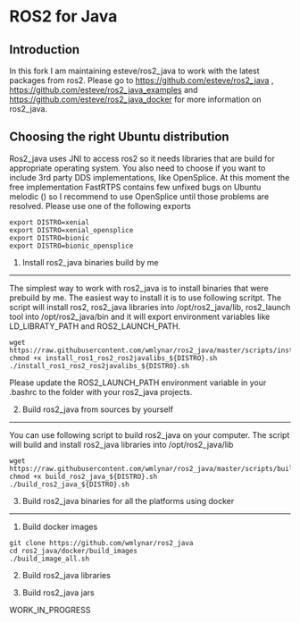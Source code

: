 ROS2 for Java
=============

Introduction
------------

In this fork I am maintaining esteve/ros2_java to work with the latest packages from ros2. Please go to https://github.com/esteve/ros2_java , https://github.com/esteve/ros2_java_examples and https://github.com/esteve/ros2_java_docker for more information on ros2_java.

Choosing the right Ubuntu distribution
--------------------------------------

Ros2_java uses JNI to access ros2 so it needs libraries that are build for appropriate operating system. You also need to choose if you want to include 3rd party DDS implementations, like OpenSplice. At this moment the free implementation FastRTPS contains few unfixed bugs on Ubuntu melodic () so I recommend to use OpenSplice until those problems are resolved. Please use one of the following exports

```
export DISTRO=xenial
export DISTRO=xenial_opensplice
export DISTRO=bionic
export DISTRO=bionic_opensplice
```

1. Install ros2_java binaries build by me
-----------------------------------------

The simplest way to work with ros2_java is to install binaries that were prebuild by me. The easiest way to install it is to use following scritpt. The script will install ros2, ros2_java libraries into /opt/ros2_java/lib, ros2_launch tool into /opt/ros2_java/bin and it will export environment variables like LD_LIBRATY_PATH and ROS2_LAUNCH_PATH.

````
wget https://raw.githubusercontent.com/wmlynar/ros2_java/master/scripts/install/install_ros1_ros2_ros2javalibs_${DISTRO}.sh
chmod +x install_ros1_ros2_ros2javalibs_${DISTRO}.sh
./install_ros1_ros2_ros2javalibs_${DISTRO}.sh
````

Please update the ROS2_LAUNCH_PATH environment variable in your .bashrc to the folder with your ros2_java projects.

2. Build ros2_java from sources by yourself
-------------------------------------------

You can use following script to build ros2_java on your computer. The script will build and install ros2_java libraries into /opt/ros2_java/lib

````
wget https://raw.githubusercontent.com/wmlynar/ros2_java/master/scripts/build_local/build_ros2_java_${DISTRO}.sh
chmod +x build_ros2_java_${DISTRO}.sh
./build_ros2_java_${DISTRO}.sh
````

3. Build ros2_java binaries for all the platforms using docker
--------------------------------------------------------------


1. Build docker images


```
git clone https://github.com/wmlynar/ros2_java
cd ros2_java/docker/build_images
./build_image_all.sh
```

2. Build ros2_java libraries



3. Build ros2_java jars


WORK_IN_PROGRESS
